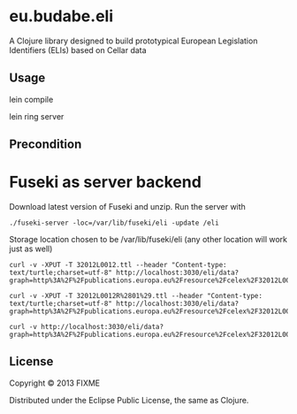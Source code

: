 # eu.budabe.eli

A Clojure library designed to build prototypical European Legislation Identifiers (ELIs) based on Cellar data

## Usage

lein compile

lein ring server

## Precondition

Fuseki as server backend
===========================
Download latest version of Fuseki and unzip. Run the server with
```
./fuseki-server -loc=/var/lib/fuseki/eli -update /eli
```

Storage location chosen to be /var/lib/fuseki/eli (any other location will work just as well)

```
curl -v -XPUT -T 32012L0012.ttl --header "Content-type: text/turtle;charset=utf-8" http://localhost:3030/eli/data?graph=http%3A%2F%2Fpublications.europa.eu%2Fresource%2Fcelex%2F32012L0012

curl -v -XPUT -T 32012L0012R%2801%29.ttl --header "Content-type: text/turtle;charset=utf-8" http://localhost:3030/eli/data?graph=http%3A%2F%2Fpublications.europa.eu%2Fresource%2Fcelex%2F32012L0012R%2801%29

curl -v http://localhost:3030/eli/data?graph=http%3A%2F%2Fpublications.europa.eu%2Fresource%2Fcelex%2F32012L0012
```

## License

Copyright © 2013 FIXME

Distributed under the Eclipse Public License, the same as Clojure.

